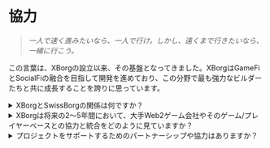 # 協力

> _一人で速く進みたいなら、一人で行け。しかし、遠くまで行きたいなら、一緒に行こう。_

この言葉は、XBorgの設立以来、その基盤となってきました。XBorgはGameFiとSocialFiの融合を目指して開発を進めており、この分野で最も強力なビルダーたちと共に成長することを誇りに思っています。

<details>

<summary>XBorgとSwissBorgの関係は何ですか？</summary>

XBorgは、750,000人以上の検証済みユーザーを誇る優れたヨーロッパの暗号資産ウェルスマネジメントアプリであるSwissBorgのゲーム事業です。SwissBorgとXBorgの関係は、単なるパートナーシップや投資以上のものであり、お互いが密接に結びついて相互に利益を得る関係です。XBorgは、SwissBorgからマーケティング支援、法的助言、戦略的な指導、人材支援、影響力のある創業者や投資家の広範なネットワークなど、多くの恩恵を受けています。

#### SwissBorgにとっての利益は何ですか？

その結果、XBorgの成功は、株式やトークンの価値を含むSwissBorgの固有価値を高めます。XBorgは、暗号通貨の大衆採用の重要なドライバーであるゲーム業界におけるSwissBorgの関連性を維持する上で重要な存在です。XBorgの提供するさまざまなサービスには、ランチパッドのKYCやゲームパスポートのオン/オフランプなど、SwissBorgの製品が頻繁に参照されています。さらに、CHSBトークンへのユーティリティもXBorgプロトコル内で付与されます。さらに、XBorgは財務的に自立しており、SwissBorgのバーンレート消費を防いでいます。

</details>

<details>

<summary>XBorgは将来の2〜5年間において、大手Web2ゲーム会社やそのゲーム/プレイヤーベースとの協力と統合をどのように見ていますか？</summary>

XBorgは、重要なゲームパブリッシャーとの交渉を戦略的に進めており、貴重なゲーム内データへのアクセスを提供するライセンス契約を確保しています。将来を見据えると、主要なゲーム会社は、当社の革新的な技術の潜在能力をますます認識し、それを自社プラットフォームに統合してユーザーエクスペリエンスを向上させるために活用しようとするでしょう。さらに、XBorgは、有力なWeb2のeスポーツチームやインフルエンサーとの協力の機会を積極的に探求しており、有望で生産的な議論に取り組んでいます。これらの戦略的パートナーシップは、画期的なプラットフォームの成長と拡大をさらに加速することになります。

</details>

<details>

<summary>プロジェクトをサポートするためのパートナーシップや協力はありますか？</summary>

まず、XBorgはSwissBorgのゲーム事業であり、単なるパートナーシップ契約以上の関係ですが、私たちの運営はSwissBorgと深く結びついています。私たちはSwissBorgのCレベルの役員からの支援、法的助言、マーケティング活動、人材獲得の支援を受けています。SwissBorgはXBorgの成長を支え、その逆もまた然りです。

また、私たちは以下のような注目すべきWeb3ブランドとパートナーシップを結んでいます。

* [**Brave Software**](https://brave.com/)
* [**Polygon Gaming**](https://polygon.technology/)
* [**Yield Guild Games**](https://www.yieldguild.io/)
* [**Mantle Network**](https://www.mantle.xyz/)
* [**Ultra**](https://ultra.io/)
* [**Myria**](https://myria.com/)
* [**Zilliqa**](https://www.zilliqa.com/)
* [**Community Gaming**](https://www.communitygaming.io/)
* [**Polkastarter Gaming**](https://polkastarter.gg/)

また、[TeamBDS](https://teambds.gg/)などのWeb2企業とも提携しています。

さらに、私たちは**30以上のWeb3**ゲームとも提携しています。

</details>